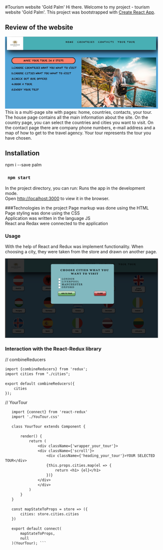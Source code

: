                              
 #Tourism website 'Gold Palm'
Hi there. Welcome to my project - tourism website 'Gold Palm'.
This project was bootstrapped with [Create React App](https://github.com/facebook/create-react-app).

## Review of the website
![alt text](screenshots/homePage.png)
This is a multi-page site with pages: home, countries, contacts, your tour. 
The house page contains all the main information about the site. 
On the country page, you can select the countries and cities you want to visit. 
On the contact page there are company phone numbers, e-mail address and a map of how to get to the travel agency.
 Your tour represents the tour you have chosen.
 
## Installation
npm i --save palm

### ` npm start`
In the project directory, you can run:
Runs the app in the development mode.<br />
Open [http://localhost:3000](http://localhost:3000) to view it in the browser.

###Technologies in the project
Page markup was done  using the HTML   
Page styling was done using the CSS   
Application was written in the language JS   
React ana Redax  were connected to the application

### Usage
With the help of React and Redux  was   implement functionality.
When choosing a city, they were taken from the store and drawn on another page.


![alt text](screenshots/Screenshot2.png)
### Interaction with the React-Redux library
// combineReducers
```
import {combineReducers} from 'redux';
import cities from "./cities";

export default combineReducers({
    cities
});
```
// YourTour

```import React, {Component} from "react";
   import {connect} from 'react-redux'
   import './YouTour.css'
   
   class YourTour extends Component {
   
       render() {
           return (
               <div className={'wrapper_your_tour'}>
               <div className={'scroll'}>
                   <div className={'heading_your_tour'}>YOUR SELECTED TOUR</div>
                   {this.props.cities.map(el => {
                       return <h1> {el}</h1>
                   })}
               </div>
               </div>
           )
       }
   }
   
   const mapStateToProps = store => ({
       cities: store.cities.cities
   })
   
   export default connect(
       mapStateToProps,
       null
   )(YourTour); ```
